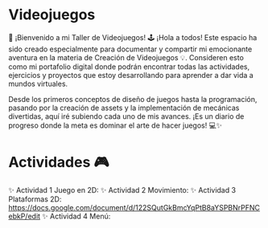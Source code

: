 # Videojuegos

🚀 ¡Bienvenido a mi Taller de Videojuegos! 🕹️
¡Hola a todos! Este espacio ha sido creado especialmente para documentar y compartir mi emocionante aventura en la materia de Creación de Videojuegos 💡. Consideren esto como mi portafolio digital donde podrán encontrar todas las actividades, ejercicios y proyectos que estoy desarrollando para aprender a dar vida a mundos virtuales.

Desde los primeros conceptos de diseño de juegos hasta la programación, pasando por la creación de assets y la implementación de mecánicas divertidas, aquí iré subiendo cada uno de mis avances. ¡Es un diario de progreso donde la meta es dominar el arte de hacer juegos! 💻✨

# Actividades 🎮 

✨ Actividad 1 Juego en 2D:
✨ Actividad 2 Movimiento:
✨ Actividad 3 Plataformas 2D: https://docs.google.com/document/d/122SQutGkBmcYqPtB8aYSPBNrPFNCebkP/edit
✨ Actividad 4 Menú:
